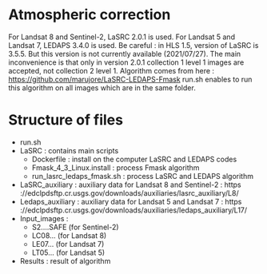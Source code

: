 # Atmospheric correction

For Landsat 8 and Sentinel-2, LaSRC 2.0.1 is used. For Landsat 5 and Landsat 7, LEDAPS 3.4.0 is used.
Be careful : in HLS 1.5, version of LaSRC is 3.5.5. But this version is not currently available (2021/07/27). The main inconvenience is that only in version 2.0.1 collection 1 level 1 images are accepted, not collection 2 level 1.
Algorithm comes from here : https://github.com/marujore/LaSRC-LEDAPS-Fmask
run.sh enables to run this algorithm on all images which are in the same folder.

# Structure of files
* run.sh
* LaSRC : contains main scripts
    * Dockerfile : install on the computer LaSRC and LEDAPS codes
    * Fmask_4_3_Linux.install : process Fmask algorithm
    * run_lasrc_ledaps_fmask.sh : process LaSRC and LEDAPS algorithm
* LaSRC_auxiliary : auxiliary data for Landsat 8 and Sentinel-2 : https ://edclpdsftp.cr.usgs.gov/downloads/auxiliaries/lasrc_auxiliary/L8/
* Ledaps_auxiliary : auxiliary data for Landsat 5 and Landsat 7 : https ://edclpdsftp.cr.usgs.gov/downloads/auxiliaries/ledaps_auxiliary/L17/
* Input_images : 
    * S2....SAFE (for Sentinel-2)
    * LC08... (for Landsat 8)
    * LE07... (for Landsat 7)
    * LT05... (for Landsat 5)
* Results : result of algorithm
